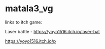# matala3_vg

links to itch game:

Laser battle - https://yoyo1516.itch.io/laser-bat

https://yoyo1516.itch.io/p

